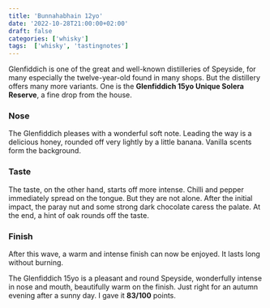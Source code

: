 ```yaml
---
title: 'Bunnahabhain 12yo'
date: '2022-10-28T21:00:00+02:00'
draft: false
categories: ['whisky']
tags:  ['whisky', 'tastingnotes']
---
```


Glenfiddich is one of the great and well-known distilleries of Speyside, for many especially the twelve-year-old found in many shops. But the distillery offers many more variants. One is the **Glenfiddich 15yo Unique Solera Reserve**, a fine drop from the house.

### Nose

The Glenfiddich pleases with a wonderful soft note. Leading the way is a delicious honey, rounded off very lightly by a little banana. Vanilla scents form the background.

### Taste

The taste, on the other hand, starts off more intense. Chilli and pepper immediately spread on the tongue. But they are not alone. After the initial impact, the paray nut and some strong dark chocolate caress the palate. At the end, a hint of oak rounds off the taste.

### Finish

After this wave, a warm and intense finish can now be enjoyed. It lasts long without burning.

The Glenfiddich 15yo is a pleasant and round Speyside, wonderfully intense in nose and mouth, beautifully warm on the finish. Just right for an autumn evening after a sunny day. I gave it **83/100** points.
